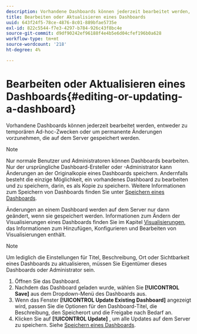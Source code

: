 ```yaml
---
description: Vorhandene Dashboards können jederzeit bearbeitet werden, entweder zu temporären Ad-hoc-Zwecken oder um permanente Änderungen vorzunehmen, die auf dem Server gespeichert werden.
title: Bearbeiten oder Aktualisieren eines Dashboards
uuid: 643f24f5-78ce-4876-8c01-889bfae5735e
exl-id: 822c5544-f7e3-4297-b784-926c43f8bc4e
source-git-commit: d9df90242ef96188f4e4b5e6d04cfef196b0a628
workflow-type: tm+mt
source-wordcount: '218'
ht-degree: 4%

---
```


# Bearbeiten oder Aktualisieren eines Dashboards{#editing-or-updating-a-dashboard}

Vorhandene Dashboards können jederzeit bearbeitet werden, entweder zu temporären Ad-hoc-Zwecken oder um permanente Änderungen vorzunehmen, die auf dem Server gespeichert werden.

>[!NOTE]
>
>Nur normale Benutzer und Administratoren können Dashboards bearbeiten. Nur der ursprüngliche Dashboard-Ersteller oder -Administrator kann Änderungen an der Originalkopie eines Dashboards speichern. Andernfalls besteht die einzige Möglichkeit, ein vorhandenes Dashboard zu bearbeiten und zu speichern, darin, es als Kopie zu speichern. Weitere Informationen zum Speichern von Dashboards finden Sie unter [Speichern eines Dashboards](../../../home/c-adobe-data-workbench-dashboard/c-dashboards/t-saving-a-dashboard.md#task-4132cf487bc640149c91afd0b7b0701e).

Änderungen an einem Dashboard werden auf dem Server nur dann geändert, wenn sie gespeichert werden. Informationen zum Ändern der Visualisierungen eines Dashboards finden Sie im Kapitel [Visualisierungen](../../../home/c-adobe-data-workbench-dashboard/c-visualizations/c-visualizations.md#concept-426ed20f270f4be48ecc3574f3078d8e), das Informationen zum Hinzufügen, Konfigurieren und Bearbeiten von Visualisierungen enthält.

>[!NOTE]
>
>Um lediglich die Einstellungen für Titel, Beschreibung, Ort oder Sichtbarkeit eines Dashboards zu aktualisieren, müssen Sie Eigentümer dieses Dashboards oder Administrator sein.

1. Öffnen Sie das Dashboard.
1. Nachdem das Dashboard geladen wurde, wählen Sie **[!UICONTROL Save]** aus dem Dropdown-Menü des Dashboards aus.
1. Wenn das Fenster **[!UICONTROL Update Existing Dashboard]** angezeigt wird, passen Sie die Optionen für den Dashboard-Titel, die Beschreibung, den Speicherort und die Freigabe nach Bedarf an.
1. Klicken Sie auf **[!UICONTROL Update]** , um alle Updates auf dem Server zu speichern. Siehe [Speichern eines Dashboards](../../../home/c-adobe-data-workbench-dashboard/c-dashboards/t-saving-a-dashboard.md#task-4132cf487bc640149c91afd0b7b0701e).

